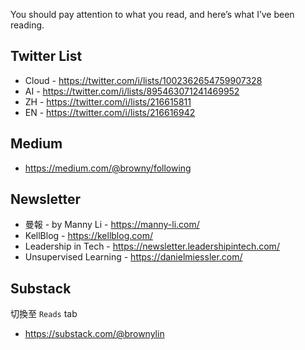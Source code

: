 You should pay attention to what you read, and here’s what I’ve been reading.

## Twitter List

* Cloud - https://twitter.com/i/lists/1002362654759907328
* AI - https://twitter.com/i/lists/895463071241469952
* ZH - https://twitter.com/i/lists/216615811
* EN - https://twitter.com/i/lists/216616942

## Medium

* https://medium.com/@browny/following

## Newsletter

* 曼報 - by Manny Li - https://manny-li.com/
* KellBlog - https://kellblog.com/
* Leadership in Tech - https://newsletter.leadershipintech.com/
* Unsupervised Learning - https://danielmiessler.com/

## Substack

切換至 `Reads` tab

* https://substack.com/@brownylin
